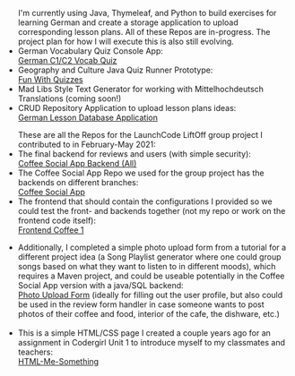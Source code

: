 <ul> I'm currently using Java, Thymeleaf, and Python to build exercises for learning German and create a storage application to upload corresponding lesson plans. All of these Repos are in-progress. The project plan for how I will execute this is also still evolving. 
  <br>
  <li>German Vocabulary Quiz Console App:
  <br>
    <a href="https://github.com/NikkiBausch/German_C1_C2_Vocab_Quiz">German C1/C2 Vocab Quiz</a></li>
  <li>Geography and Culture Java Quiz Runner Prototype:
  <br>
    <a href="https://github.com/NikkiBausch/FunWithQuizzes">Fun With Quizzes</a></li>
  <li>Mad Libs Style Text Generator for working with Mittelhochdeutsch Translations (coming soon!)</li>
  <li>CRUD Repository Application to upload lesson plans ideas:
  <br>
  <a href="https://github.com/NikkiBausch/GermanLessonDatabaseApplication">German Lesson Database Application</a></li>
</ul>

<ul> These are all the Repos for the LaunchCode LiftOff group project I contributed to in February-May 2021: 
  <li>The final backend for reviews and users (with simple security): <br>
  <a href="https://github.com/NikkiBausch/Coffee-Social-App-Backend-All">Coffee Social App Backend (All)</a></li>
  <li>The Coffee Social App Repo we used for the group project has the backends on different branches: 
  <br>
    <a href="https://github.com/NikkiBausch/Coffee-Social-App-">Coffee Social App</a></li>
  <li>The frontend that should contain the configurations I provided so we could test the front- and backends together (not my repo or work on the frontend code itself):
  <br>
    <a href="https://github.com/NikkiBausch/Frontend-Coffee1">Frontend Coffee 1</a></li>
</ul>

<ul>
  <li>
Additionally, I completed a simple photo upload form from a tutorial for a different project idea (a Song Playlist generator where one could group songs based on what they want to listen to in different moods), which requires a Maven project, and could be useable potentially in the Coffee Social App version with a java/SQL backend:
<br>
<a href="https://github.com/NikkiBausch/Photo-Upload-Form">Photo Upload Form</a> (ideally for filling out the user profile, but also could be used in the review form handler in case someone wants to post photos of their coffee and food, interior of the cafe, the dishware, etc.) 
  </li>
<br>
  <li>
  This is a simple HTML/CSS page I created a couple years ago for an assignment in Codergirl Unit 1 to introduce myself to my classmates and teachers:
  <br>
  <a href="https://github.com/NikkiBausch/html-me-something">HTML-Me-Something</a>
  </li>
  </ul>
  

